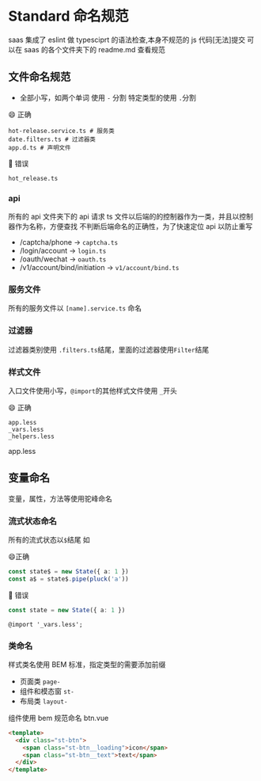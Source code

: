# Standard 命名规范

saas 集成了 eslint 做 typesciprt 的语法检查,本身不规范的 js 代码[无法]提交
可以在 saas 的各个文件夹下的 readme.md 查看规范

## 文件命名规范

- 全部小写，如两个单词 使用 `-` 分割 特定类型的使用 `.`分割

:smile: 正确

```shell
hot-release.service.ts # 服务类
date.filters.ts # 过滤器类
app.d.ts # 声明文件
```

:imp: 错误

```shell
hot_release.ts
```

### api

所有的 api 文件夹下的 api 请求 ts 文件以后端的的控制器作为一类，并且以控制器作为名称，方便查找
不判断后端命名的正确性，为了快速定位 api 以防止重写

- /captcha/phone -> `captcha.ts`
- /login/account -> `login.ts`
- /oauth/wechat -> `oauth.ts`
- /v1/account/bind/initiation -> `v1/account/bind.ts`

### 服务文件

所有的服务文件以 `[name].service.ts` 命名

### 过滤器

过滤器类别使用 `.filters.ts`结尾，里面的过滤器使用`Filter`结尾

### 样式文件

入口文件使用小写，`@import`的其他样式文件使用 `_`开头

:smile: 正确

```shell
app.less
_vars.less
_helpers.less
```

app.less

## 变量命名

变量，属性，方法等使用驼峰命名

### 流式状态命名

所有的流式状态以`$`结尾 如

:smile:正确

```ts
const state$ = new State({ a: 1 })
const a$ = state$.pipe(pluck('a'))
```

:imp: 错误

```ts
const state = new State({ a: 1 })
```

```less
@import '_vars.less';
```
### 类命名
样式类名使用 BEM 标准，指定类型的需要添加前缀

- 页面类 `page-`
- 组件和模态窗 `st-`
- 布局类 `layout-`

组件使用 bem 规范命名
btn.vue

```html
<template>
  <div class="st-btn">
    <span class="st-btn__loading">icon</span>
    <span class="st-btn__text">text</span>
  </div>
</template>
```

